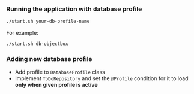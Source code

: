 ### Running the application with database profile
```bash
./start.sh your-db-profile-name
```
For example: 
```bash
./start.sh db-objectbox
```


### Adding new database profile
- Add profile to `DatabaseProfile` class
- Implement `ToDoRepository` and set the `@Profile` condition for it to load **only when given profile is active**
